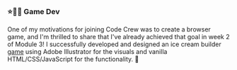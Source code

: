 ### ⭐🍓🌱 Game Dev

One of my motivations for joining Code Crew was to create a browser game, and I'm thrilled to share that I've already achieved that goal in week 2 of Module 3! I successfully developed and designed an ice cream builder [game](https://cloverdeveloped.github.io/scoops/) using Adobe Illustrator for the visuals and vanilla HTML/CSS/JavaScript for the functionality. 🌟